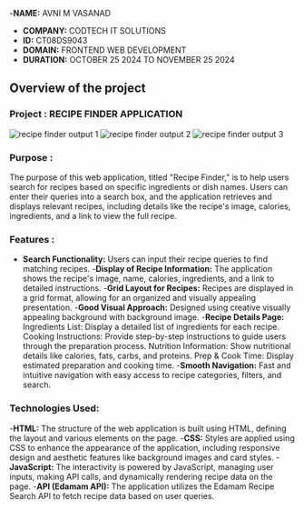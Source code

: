 -**NAME:** AVNI M VASANAD
- **COMPANY:** CODTECH IT SOLUTIONS
- **ID:** CT08DS9043
- **DOMAIN:** FRONTEND WEB DEVELOPMENT
- **DURATION:** OCTOBER 25 2024 TO NOVEMBER 25 2024



## Overview of the project

### Project : RECIPE FINDER APPLICATION

![recipe finder output 1](https://github.com/user-attachments/assets/808b9b31-dbae-45c6-95e6-8e1922247ebe)
![recipe finder output 2](https://github.com/user-attachments/assets/e37f7a4d-dfc9-418a-9cfb-1272971f7882)
![recipe finder output 3](https://github.com/user-attachments/assets/a6de3f83-5d7d-4b8b-a4b7-29c970c52b2c)


### Purpose :
The purpose of this web application, titled "Recipe Finder," is to help users search for recipes based on specific ingredients or dish names. Users can enter their queries into a search box, and the application retrieves and displays relevant recipes, including details like the recipe's image, calories, ingredients, and a link to view the full recipe.

### Features :
- **Search Functionality:**
   Users can input their recipe queries to find matching recipes.
-**Display of Recipe Information:**
  The application shows the recipe's image, name, calories, ingredients, and a link to detailed instructions.
-**Grid Layout for Recipes:**
   Recipes are displayed in a grid format, allowing for an organized and visually appealing presentation.
-**Good Visual Approach:**
  Designed using creative visually appealing background with background image.
-**Recipe Details Page:**
  Ingredients List: Display a detailed list of ingredients for each recipe.
  Cooking Instructions: Provide step-by-step instructions to guide users through the preparation process.
  Nutrition Information: Show nutritional details like calories, fats, carbs, and proteins.
  Prep & Cook Time: Display estimated preparation and cooking time.
-**Smooth Navigation:**
  Fast and intuitive navigation with easy access to recipe categories, filters, and search.


### Technologies Used:
-**HTML:**
  The structure of the web application is built using HTML, defining the layout and various elements on the page.
-**CSS:**
  Styles are applied using CSS to enhance the appearance of the application, including responsive design and aesthetic features like background images and card styles.
-**JavaScript:**
  The interactivity is powered by JavaScript, managing user inputs, making API calls, and dynamically rendering recipe data on the page.
-**API (Edamam API):**
  The application utilizes the Edamam Recipe Search API to fetch recipe data based on user queries.





